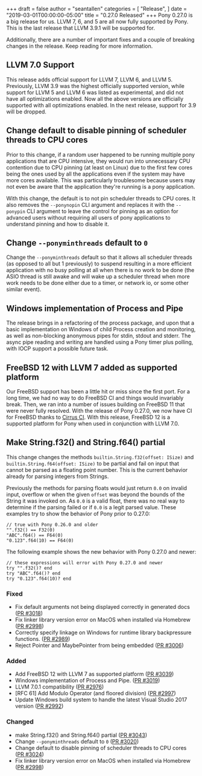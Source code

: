 +++
draft = false
author = "seantallen"
categories = [
    "Release",
]
date = "2019-03-01T00:00:00-05:00"
title = "0.27.0 Released"
+++
Pony 0.27.0 is a big release for us. LLVM 7, 6, and 5 are all now fully supported by Pony. This is the last release that LLVM 3.9.1 will be supported for. 

Additionally, there are a number of important fixes and a couple of breaking changes in the release. Keep reading for more information.

<!--more-->

## LLVM 7.0 Support

This release adds official support for LLVM 7, LLVM 6, and LLVM 5. Previously, LLVM 3.9 was the highest officially supported version, while support for LLVM 5 and LLVM 6 was listed as experimental, and did not have all optimizations enabled. Now all the above versions are officially supported with all optimizations enabled. In the next release, support for 3.9 will be dropped.

## Change default to disable pinning of scheduler threads to CPU cores

Prior to this change, if a random user happened to be running multiple pony applications that are CPU intensive, they would run into unnecessary CPU contention due to CPU pinning (at least on Linux) due to the first few cores being the ones used by all the applications even if the system may have more cores available. This was particularly troublesome because users may not even be aware that the application they're running is a pony application.

With this change, the default is to not pin scheduler threads to CPU cores. It also removes the `--ponynopin` CLI argument and replaces it with the `--ponypin` CLI argument to leave the control for pinning as an option for advanced users without requiring all users of pony applications to understand pinning and how to disable it.

## Change `--ponyminthreads` default to `0`

Change the `--ponyminthreads` default so that it allows all scheduler threads (as opposed to all but 1 previously) to suspend resulting in a more efficient application with no busy polling at all when there is no work to be done (the ASIO thread is still awake and will wake up a scheduler thread when more work needs to be done either due to a timer, or network io, or some other similar event).

## Windows implementation of Process and Pipe

The release brings in a refactoring of the process package, and upon that a basic implementation on Windows of child Process creation and monitoring, as well as non-blocking anonymous pipes for stdin, stdout and stderr. The async pipe reading and writing are handled using a Pony timer plus polling, with IOCP support a possible future task.

## FreeBSD 12 with LLVM 7 added as supported platform

Our FreeBSD support has been a little hit or miss since the first port. For a long time, we had no way to do FreeBSD CI and things would invariably break. Then, we ran into a number of issues building on FreeBSD 11 that were never fully resolved. With the release of Pony 0.27.0, we now have CI for FreeBSD thanks to [Cirrus CI](https://cirrus-ci.org/). With this release, FreeBSD 12 is a supported platform for Pony when used in conjunction with LLVM 7.0. 

## Make String.f32() and String.f64() partial

This change changes the methods `builtin.String.f32(offset: ISize)` and `builtin.String.f64(offset: ISize)` to be partial and fail on input that cannot be parsed as a floating point number. This is the current behavior already for parsing integers from Strings.

Previously the methods for parsing floats would just return `0.0` on invalid input, overflow or when the given `offset` was beyond the bounds of the String it was invoked on. As `0.0` is a valid float, there was no real way to determine if the parsing failed or if `0.0` is a legit parsed value. These examples try to show the behavior of Pony prior to 0.27.0:

```
// true with Pony 0.26.0 and older
"".f32() == F32(0)
"ABC".f64() == F64(0)
"0.123".f64(10) == F64(0) 
```

The following example shows the new behavior with Pony 0.27.0 and newer:

```
// these expressions will error with Pony 0.27.0 and newer
try "".f32()? end
try "ABC".f64()? end
try "0.123".f64(10)? end 
```

### Fixed

- Fix default arguments not being displayed correctly in generated docs ([PR #3018](https://github.com/ponylang/ponyc/pull/3018))
- Fix linker library version error on MacOS when installed via Homebrew ([PR #2998](https://github.com/ponylang/ponyc/pull/2998))
- Correctly specify linkage on Windows for runtime library backpressure functions. ([PR #2989](https://github.com/ponylang/ponyc/pull/2989))
- Reject Pointer and MaybePointer from being embedded ([PR #3006](https://github.com/ponylang/ponyc/pull/3006))

### Added

- Add FreeBSD 12 with LLVM 7 as supported platform ([PR #3039](https://github.com/ponylang/ponyc/pull/3039))
- Windows implementation of Process and Pipe. ([PR #3019](https://github.com/ponylang/ponyc/pull/3019))
- LLVM 7.0.1 compatibility ([PR #2976](https://github.com/ponylang/ponyc/pull/2976))
- [RFC 61] Add Modulo Operator (and floored division) ([PR #2997](https://github.com/ponylang/ponyc/pull/2997))
- Update Windows build system to handle the latest Visual Studio 2017 version ([PR #2992](https://github.com/ponylang/ponyc/pull/2992))

### Changed

- make String.f32() and String.f64() partial ([PR #3043](https://github.com/ponylang/ponyc/pull/3043))
- Change `--ponyminthreads` default to `0` ([PR #3020](https://github.com/ponylang/ponyc/pull/3020))
- Change default to disable pinning of scheduler threads to CPU cores ([PR #3024](https://github.com/ponylang/ponyc/pull/3024))
- Fix linker library version error on MacOS when installed via Homebrew ([PR #2998](https://github.com/ponylang/ponyc/pull/2998))